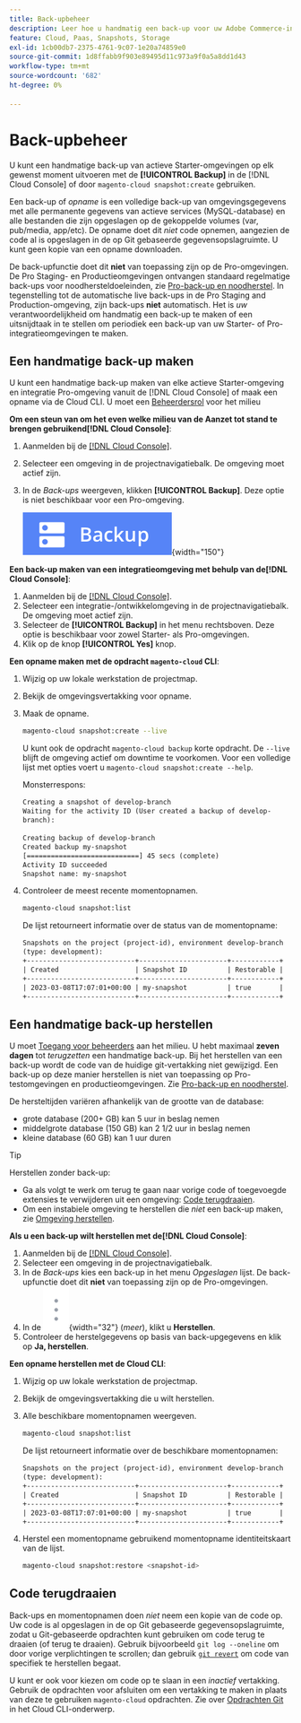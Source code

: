 ```yaml
---
title: Back-upbeheer
description: Leer hoe u handmatig een back-up voor uw Adobe Commerce-infrastructuurproject in de cloud kunt maken en herstellen.
feature: Cloud, Paas, Snapshots, Storage
exl-id: 1cb00db7-2375-4761-9c07-1e20a74859e0
source-git-commit: 1d8ffabb9f903e89495d11c973a9f0a5a8dd1d43
workflow-type: tm+mt
source-wordcount: '682'
ht-degree: 0%

---
```


# Back-upbeheer

U kunt een handmatige back-up van actieve Starter-omgevingen op elk gewenst moment uitvoeren met de **[!UICONTROL Backup]** in de [!DNL Cloud Console] of door `magento-cloud snapshot:create` gebruiken.

Een back-up of _opname_ is een volledige back-up van omgevingsgegevens met alle permanente gegevens van actieve services (MySQL-database) en alle bestanden die zijn opgeslagen op de gekoppelde volumes (var, pub/media, app/etc). De opname doet dit _niet_ code opnemen, aangezien de code al is opgeslagen in de op Git gebaseerde gegevensopslagruimte. U kunt geen kopie van een opname downloaden.

De back-upfunctie doet dit **niet** van toepassing zijn op de Pro-omgevingen. De Pro Staging- en Productieomgevingen ontvangen standaard regelmatige back-ups voor noodhersteldoeleinden, zie [Pro-back-up en noodherstel](../architecture/pro-architecture.md#backup-and-disaster-recovery). In tegenstelling tot de automatische live back-ups in de Pro Staging and Production-omgeving, zijn back-ups **niet** automatisch. Het is _uw_ verantwoordelijkheid om handmatig een back-up te maken of een uitsnijdtaak in te stellen om periodiek een back-up van uw Starter- of Pro-integratieomgevingen te maken.

## Een handmatige back-up maken

U kunt een handmatige back-up maken van elke actieve Starter-omgeving en integratie Pro-omgeving vanuit de [!DNL Cloud Console] of maak een opname via de Cloud CLI. U moet een [Beheerdersrol](../project/user-access.md) voor het milieu

**Om een steun van om het even welke milieu van de Aanzet tot stand te brengen gebruikend[!DNL Cloud Console]**:

1. Aanmelden bij de [[!DNL Cloud Console]](https://console.adobecommerce.com).
1. Selecteer een omgeving in de projectnavigatiebalk. De omgeving moet actief zijn.
1. In de _Back-ups_ weergeven, klikken **[!UICONTROL Backup]**. Deze optie is niet beschikbaar voor een Pro-omgeving.

   ![Back-up](../../assets/button-backup.png){width="150"}

**Een back-up maken van een integratieomgeving met behulp van de[!DNL Cloud Console]**:

1. Aanmelden bij de [[!DNL Cloud Console]](https://console.adobecommerce.com).
1. Selecteer een integratie-/ontwikkelomgeving in de projectnavigatiebalk. De omgeving moet actief zijn.
1. Selecteer de **[!UICONTROL Backup]** in het menu rechtsboven. Deze optie is beschikbaar voor zowel Starter- als Pro-omgevingen.
1. Klik op de knop **[!UICONTROL Yes]** knop.

**Een opname maken met de opdracht `magento-cloud` CLI**:

1. Wijzig op uw lokale werkstation de projectmap.
1. Bekijk de omgevingsvertakking voor opname.
1. Maak de opname.

   ```bash
   magento-cloud snapshot:create --live
   ```

   U kunt ook de opdracht `magento-cloud backup` korte opdracht. De `--live` blijft de omgeving actief om downtime te voorkomen. Voor een volledige lijst met opties voert u `magento-cloud snapshot:create --help`.

   Monsterrespons:

   ```terminal
   Creating a snapshot of develop-branch
   Waiting for the activity ID (User created a backup of develop-branch):
   
   Creating backup of develop-branch
   Created backup my-snapshot
   [============================] 45 secs (complete)
   Activity ID succeeded
   Snapshot name: my-snapshot
   ```

1. Controleer de meest recente momentopnamen.

   ```bash
   magento-cloud snapshot:list
   ```

   De lijst retourneert informatie over de status van de momentopname:

   ```terminal
   Snapshots on the project (project-id), environment develop-branch (type: development):
   +---------------------------+----------------------+------------+
   | Created                   | Snapshot ID          | Restorable |
   +---------------------------+----------------------+------------+
   | 2023-03-08T17:07:01+00:00 | my-snapshot          | true       |
   +---------------------------+----------------------+------------+
   ```

## Een handmatige back-up herstellen

U moet [Toegang voor beheerders](../project/user-access.md) aan het milieu. U hebt maximaal **zeven dagen** tot _terugzetten_ een handmatige back-up. Bij het herstellen van een back-up wordt de code van de huidige git-vertakking niet gewijzigd. Een back-up op deze manier herstellen is niet van toepassing op Pro-testomgevingen en productieomgevingen. Zie [Pro-back-up en noodherstel](../architecture/pro-architecture.md#backup-and-disaster-recovery).

De hersteltijden variëren afhankelijk van de grootte van de database:

- grote database (200+ GB) kan 5 uur in beslag nemen
- middelgrote database (150 GB) kan 2 1/2 uur in beslag nemen
- kleine database (60 GB) kan 1 uur duren

>[!TIP]
>
>Herstellen zonder back-up:
>
>- Ga als volgt te werk om terug te gaan naar vorige code of toegevoegde extensies te verwijderen uit een omgeving: [Code terugdraaien](#roll-back-code).
>- Om een instabiele omgeving te herstellen die _niet_ een back-up maken, zie [Omgeving herstellen](../development/restore-environment.md).

**Als u een back-up wilt herstellen met de[!DNL Cloud Console]**:

1. Aanmelden bij de [[!DNL Cloud Console]](https://console.adobecommerce.com).
1. Selecteer een omgeving in de projectnavigatiebalk.
1. In de _Back-ups_ kies een back-up in het menu _Opgeslagen_ lijst. De back-upfunctie doet dit **niet** van toepassing zijn op de Pro-omgevingen.
1. In de ![Meer](../../assets/icon-more.png){width="32"} (_meer_), klikt u **Herstellen**.
1. Controleer de herstelgegevens op basis van back-upgegevens en klik op **Ja, herstellen**.

**Een opname herstellen met de Cloud CLI**:

1. Wijzig op uw lokale werkstation de projectmap.
1. Bekijk de omgevingsvertakking die u wilt herstellen.
1. Alle beschikbare momentopnamen weergeven.

   ```bash
   magento-cloud snapshot:list
   ```

   De lijst retourneert informatie over de beschikbare momentopnamen:

   ```terminal
   Snapshots on the project (project-id), environment develop-branch (type: development):
   +---------------------------+----------------------+------------+
   | Created                   | Snapshot ID          | Restorable |
   +---------------------------+----------------------+------------+
   | 2023-03-08T17:07:01+00:00 | my-snapshot          | true       |
   +---------------------------+----------------------+------------+
   ```

1. Herstel een momentopname gebruikend momentopname identiteitskaart van de lijst.

   ```bash
   magento-cloud snapshot:restore <snapshot-id>
   ```

## Code terugdraaien

Back-ups en momentopnamen doen _niet_ neem een kopie van de code op. Uw code is al opgeslagen in de op Git gebaseerde gegevensopslagruimte, zodat u Git-gebaseerde opdrachten kunt gebruiken om code terug te draaien (of terug te draaien). Gebruik bijvoorbeeld `git log --oneline` om door vorige verplichtingen te scrollen; dan gebruik [`git revert`](https://git-scm.com/docs/git-revert) om code van specifiek te herstellen begaat.

U kunt er ook voor kiezen om code op te slaan in een _inactief_ vertakking. Gebruik de opdrachten voor afsluiten om een vertakking te maken in plaats van deze te gebruiken `magento-cloud` opdrachten. Zie over [Opdrachten Git](../dev-tools/cloud-cli-overview.md#git-commands) in het Cloud CLI-onderwerp.
